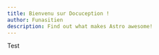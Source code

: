 ```yaml
---
title: Bienvenu sur Docuception !
author: Funasitien
description: Find out what makes Astro awesome!
---
```


Test